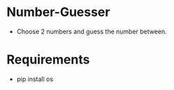 # Number-Guesser

- Choose 2 numbers and guess the number between.

# Requirements

- pip install os
